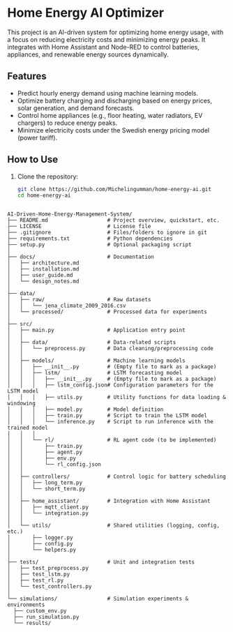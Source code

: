 # Home Energy AI Optimizer

This project is an AI-driven system for optimizing home energy usage, with a focus on reducing electricity costs and minimizing energy peaks. It integrates with Home Assistant and Node-RED to control batteries, appliances, and renewable energy sources dynamically.

## Features
- Predict hourly energy demand using machine learning models.
- Optimize battery charging and discharging based on energy prices, solar generation, and demand forecasts.
- Control home appliances (e.g., floor heating, water radiators, EV chargers) to reduce energy peaks.
- Minimize electricity costs under the Swedish energy pricing model (power tariff).


## How to Use
1. Clone the repository:
   ```bash
   git clone https://github.com/Michelingumman/home-energy-ai.git
   cd home-energy-ai
  ```

AI-Driven-Home-Energy-Management-System/
├── README.md                   # Project overview, quickstart, etc.
├── LICENSE                     # License file
├── .gitignore                  # Files/folders to ignore in git
├── requirements.txt            # Python dependencies
├── setup.py                    # Optional packaging script
│
├── docs/                       # Documentation
│   ├── architecture.md
│   ├── installation.md
│   ├── user_guide.md
│   └── design_notes.md
│
├── data/
│   ├── raw/                    # Raw datasets
│   │   └── jena_climate_2009_2016.csv
│   └── processed/              # Processed data for experiments
│
├── src/
│   ├── main.py                 # Application entry point
│   │
│   ├── data/                   # Data-related scripts
│   │   └── preprocess.py       # Data cleaning/preprocessing code
│   │
│   ├── models/                 # Machine learning models
│   │   ├── __init__.py         # (Empty file to mark as a package)
│   │   ├── lstm/               # LSTM forecasting model
│   │   │   ├── __init__.py     # (Empty file to mark as a package)
│   │   │   ├── lstm_config.json# Configuration parameters for the LSTM model
│   │   │   ├── utils.py        # Utility functions for data loading & windowing
│   │   │   ├── model.py        # Model definition
│   │   │   ├── train.py        # Script to train the LSTM model
│   │   │   └── inference.py    # Script to run inference with the trained model
│   │   │
│   │   └── rl/                 # RL agent code (to be implemented)
│   │       ├── train.py
│   │       ├── agent.py
│   │       ├── env.py
│   │       └── rl_config.json
│   │
│   ├── controllers/            # Control logic for battery scheduling
│   │   ├── long_term.py
│   │   └── short_term.py
│   │
│   ├── home_assistant/         # Integration with Home Assistant
│   │   ├── mqtt_client.py
│   │   └── integration.py
│   │
│   └── utils/                  # Shared utilities (logging, config, etc.)
│       ├── logger.py
│       ├── config.py
│       └── helpers.py
│
├── tests/                      # Unit and integration tests
│   ├── test_preprocess.py
│   ├── test_lstm.py
│   ├── test_rl.py
│   └── test_controllers.py
│
└── simulations/                # Simulation experiments & environments
    ├── custom_env.py
    ├── run_simulation.py
    └── results/


